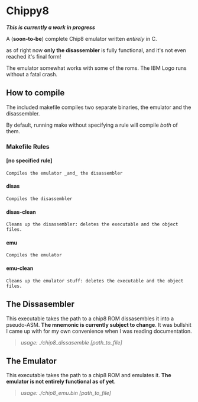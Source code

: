 # Chippy8

**_This is currently a work in progress_**

A (**soon-to-be**) complete Chip8 emulator written _entirely_ in C.

as of right now **only the disassembler** is fully functional, and
it's not even reached it's final form!

The emulator somewhat works with some of the roms. The IBM Logo
runs without a fatal crash.

## How to compile
The included makefile compiles two separate binaries, the emulator and the disassembler.

By default, running make without specifying a rule will compile _both_ of them.

### Makefile Rules

#### [no specified rule]
	Compiles the emulator _and_ the disassembler

#### disas
	Compiles the disassembler
	
#### disas-clean
	Cleans up the disassembler: deletes the executable and the object files.

#### emu
	Compiles the emulator

#### emu-clean
	Cleans up the emulator stuff: deletes the executable and the object files.

## The Dissasembler

This executable takes the path to a chip8 ROM dissasembles it into a pseudo-ASM.
**The mnemonic is currently subject to change**.
It was bullshit I came up with for my own convenience when I was reading documentation.

>	*usage: ./chip8_dissasemble [path_to_file]*

## The Emulator

This executable takes the path to a chip8 ROM and emulates it.
**The emulator is not entirely functional as of yet**.

>	*usage: ./chip8_emu.bin [path_to_file]*
